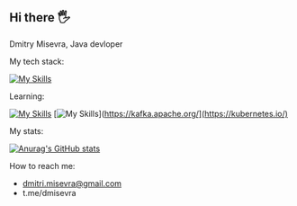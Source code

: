 ## Hi there 🖐

Dmitry Misevra, Java devloper

My tech stack: 

[![My Skills](https://skillicons.dev/icons?i=java,spring,hibernate,maven,gradle,docker,git)](https://skillicons.dev)


Learning:

[![My Skills](https://skillicons.dev/icons?i=kafka)](https://kafka.apache.org/)
[![My Skills](https://skillicons.dev/icons?i=kubernetes)](https://kafka.apache.org/](https://kubernetes.io/)


My stats:
  
[![Anurag's GitHub stats](https://github-readme-stats.vercel.app/api?username=dmitrymisevra)](https://github.com/anuraghazra/github-readme-stats)

How to reach me:

* dmitri.misevra@gmail.com
* t.me/dmisevra
